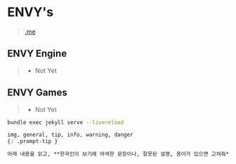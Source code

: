 # ENVY's

> [.me](https://www.envys.me/)

## ENVY Engine

> - Not Yet

## ENVY Games

> - Not Yet

```bash
bundle exec jekyll serve --livereload
```

```md
img, general, tip, info, warning, danger
{: .prompt-tip }
```

```md
아래 내용을 읽고, **한국인이 보기에 어색한 문장이나, 잘못된 설명, 용어가 있으면 고쳐줘**. 그리고 마크다운 문법은 다 없애고 **텍스트**로만 알려줘. **괜히 존댓말로 바꾸지마!**
```
